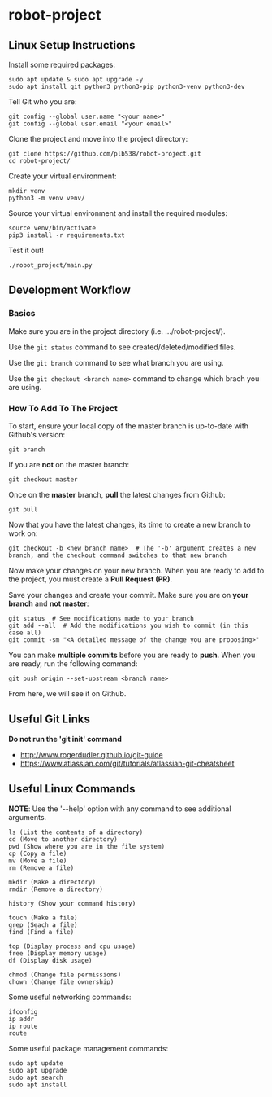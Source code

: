 # robot-project


## Linux Setup Instructions

Install some required packages:
```
sudo apt update & sudo apt upgrade -y
sudo apt install git python3 python3-pip python3-venv python3-dev
```

Tell Git who you are:
```
git config --global user.name "<your name>"
git config --global user.email "<your email>"
```

Clone the project and move into the project directory:
```
git clone https://github.com/plb538/robot-project.git
cd robot-project/
```

Create your virtual environment:
```
mkdir venv
python3 -m venv venv/
```

Source your virtual environment and install the required modules:
```
source venv/bin/activate
pip3 install -r requirements.txt
```

Test it out!
```
./robot_project/main.py
```

## Development Workflow

### Basics

Make sure you are in the project directory (i.e. .../robot-project/).

Use the ```git status``` command to see created/deleted/modified files.

Use the ```git branch``` command to see what branch you are using.

Use the ```git checkout <branch name>``` command to change which brach you are using.

### How To Add To The Project

To start, ensure your local copy of the master branch is up-to-date with Github's version:
```
git branch
```

If you are **not** on the master branch:
```
git checkout master
``` 

Once on the **master** branch, **pull** the latest changes from Github:
```
git pull
```

Now that you have the latest changes, its time to create a new branch to work on:
```
git checkout -b <new branch name>  # The '-b' argument creates a new branch, and the checkout command switches to that new branch
```

Now make your changes on your new branch. When you are ready to add to the project, you must create a **Pull Request (PR)**.

Save your changes and create your commit. Make sure you are on **your branch** and **not master**:
```
git status  # See modifications made to your branch
git add --all  # Add the modifications you wish to commit (in this case all)
git commit -sm "<A detailed message of the change you are proposing>"
```

You can make **multiple commits** before you are ready to **push**. When you are ready, run the following command:
```
git push origin --set-upstream <branch name> 
```

From here, we will see it on Github.

## Useful Git Links

**Do not run the 'git init' command**

* http://www.rogerdudler.github.io/git-guide
* https://www.atlassian.com/git/tutorials/atlassian-git-cheatsheet

## Useful Linux Commands

**NOTE**: Use the '--help' option with any command to see additional arguments.

```
ls (List the contents of a directory)
cd (Move to another directory)
pwd (Show where you are in the file system)
cp (Copy a file)
mv (Move a file)
rm (Remove a file)

mkdir (Make a directory)
rmdir (Remove a directory)

history (Show your command history)

touch (Make a file)
grep (Seach a file)
find (Find a file)

top (Display process and cpu usage)
free (Display memory usage)
df (Display disk usage)

chmod (Change file permissions)
chown (Change file ownership)
```

Some useful networking commands:
```
ifconfig
ip addr
ip route
route
```

Some useful package management commands:
```
sudo apt update
sudo apt upgrade
sudo apt search
sudo apt install
```
